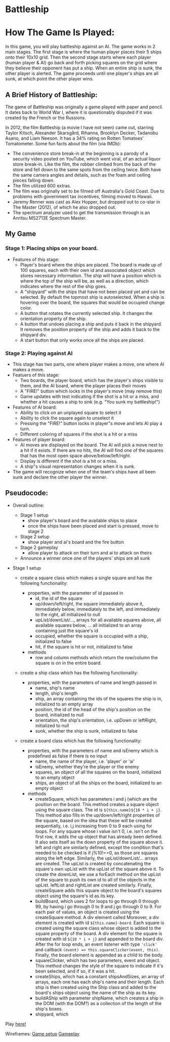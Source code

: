 # Battleship

# How The Game Is Played:
In this game, you will play battleship against an AI. The game works in 2 main stages. The first stage is where the human player places their 5 ships onto their 10x10 grid. Then the second stage starts where each player (human player & AI) go back and forth picking squares on the grid where they believe their opponent has put a ship. When an entire ship is sunk, the other player is alerted. The game proceeds until one player's ships are all sunk, at which point the other player wins.

## A Brief History of Battleship:
The game of Battleship was originally a game played with paper and pencil. It dates back to World War I, where it is questionably disputed if it was created by the French or the Russions.

In 2012, the film Battleship (a movie I have not seen) came out, starring Taylor Kitsch, Alexander Skarsgård, Rihanna, Brooklyn Decker, Tadanobu Asano, and Liam Neeson. It has a 34% rating on Rotten Tomatoes' Tomatometer. Some fun facts about the film (via IMDb):

- The convenience store break-in at the beginning is a parody of a security video posted on YouTube, which went viral, of an actual liquor store break-in. Like the film, the robber climbed from the back of the store and fell down to the same spots from the ceiling twice. Both have the same camera angles and details, such as the foam and ceiling pieces falling down.
- The film utilized 600 extras.
- The film was originally set to be filmed off Australia's Gold Coast. Due to problems with government tax incentives, filming moved to Hawaii.
- Jeremy Renner was cast as Alex Hopper, but dropped out to co-star in The Master (2012), of which he also dropped out.
- The spectrum analyzer used to get the transmission through is an Anritsu MS2713E Spectrum Master.

## My Game

### Stage 1: Placing ships on your board.
- Features of this stage:
	- Player's board where the ships are placed. The board is made up of 100 squares, each with their own id and associated object which stores necessary information. The ship will have a position which is where the top of the ship will be, as well as a direction, which indicates where the rest of the ship goes. 
	- A "shipyard" with the ships that have not been placed yet and can be selected. By default the topmost ship is autoselected. When a ship is hovering over the board, the squares that would be occupied change color.
	- A button that rotates the currently selected ship. It changes the orientation property of the ship.
	- A button that undoes placing a ship and puts it back in the shipyard. It removes the position property of the ship and adds it back to the shipyard div.
	- A start button that only works once all the ships are placed. 

### Stage 2: Playing against AI
- This stage has two parts, one where player makes a move, one where AI makes a move.
- Featuers of this stage:
	- Two boards, the player board, which has the player's ships visible to them, and the AI board, where the player places their moves
	- A "FIRE!" button which locks in the player's move (may remove this)
	- Game updates with text indicating if the shot is a hit or a miss, and whether a hit causes a ship to sink (e.g. "You sunk my battleship!")
- Features of AI board:
	- Ability to click on an unplayed square to select it
	- Ability to click the square again to unselect it
	- Pressing the "FIRE!" button locks in player"s move and lets AI play a turn.
	- Different coloring of squares if the shot is a hit or a miss
- Features of player board:
	- AI moves are displayed on the board. The AI will pick a move next to a hit if it exists. If there are no hits, the AI will find one of the squares that has the most open space above/below/left/right.
	- Display is different if the shot is a hit or a miss.
	- A ship"s visual representation changes when it is sunk.
- The game will recognize when one of the team's ships have all been sunk and declare the other player the winner.


## Pseudocode:

- Overall outline:
	- Stage 1 setup
		- show player's board and the available ships to place
		- once the ships have been placed and start is pressed, move to stage 2
	- Stage 2 setup
		- show player and ai's board and the fire button
	- Stage 2 gameplay
		- allow player to attack on their turn and ai to attack on theirs
	- Announce a winner once one of the players' ships are all sunk

- Stage 1 setup
	- create a square class which makes a single square and has the following functionality:
		- properties, with the parameter of id passed in
			- id, the id of the square
			- up/down/left/right, the square immediately above it, immediately below, immediately to the left, and immediately to the right, all initialized to null
			- upList/downList/..., arrays for all available squares above, all available squares below, ... all initialized to an array containing just the square's id
			- occupied, whether the square is occupied with a ship, initialized to false
			- hit, if the square is hit or not, initialized to false
		- methods
			- row and column methods which return the row/column the square is on in the entire board.

	- create a ship class which has the following functionality:
		- properties, with the parameters of name and length passed in
			- name, ship's name
			- length, ship's length
			- ship, an array containing the ids of the squares the ship is in, initialized to an empty array
			- position, the id of the head of the ship's position on the board, initialized to null
			- orientation, the ship's orientation, i.e. upDown or leftRight, initialized to null
			- sunk, whether the ship is sunk, initialized to false

	- create a board class which has the following functionality:
		- properties, with the parameters of name and isEnemy which is predefined as false if there is no input
			- name, the name of the player, i.e. 'player' or 'ai'
			- isEnemy, whether they're the player or the enemy
			- squares, an object of all the squares on the board, initialized to an empty object
			- ships, an object of all the ships on the board, initialized to an empty object
		- methods
			- createSquare, which has parameters i and j (which are the position on the board. This method creates a square object using the square class. The id is `${this.name}${10 * i + j}`. This method also fills in the up/down/left/right properties of the square, based on the idea that these will be created sequentially, i.e. i,j increasing from 0 to 9 each using for loops. For any square whose i value isn't 0, i.e. isn't on the first row, it adds the up object that has already been defined. It also sets itself as the down property of the square above it. left and right are similarly defined, except the condition that's needed to be checked is if j%10!==0, as those are squares along the left edge. Similarly, the upList/downList/... arrays are created. The upList is created by concatenating the square's own upList with the upList of the square above it. To create the downList, we use a forEach method on the upList of the square to push its own id to all of the objects in the upList. leftList and rightList are created similarly. Finally, createSquare adds this square object to the board's squares object using the square's id as its key.
			- buildBoard, which uses 2 for loops to go through 0 through 99, by having i go through 0 to 9 and j go through 0 to 9. For each pair of values, an object is created using the createSquare method. A div element called Moreover, a div element is created with id `${this.name}-board`. Each square is created using the square class whose object is added to the square property of the board. A div element for the square is created with id `${10 * i + j}` and appended to the board div. After the for loop ends, an event listener with type `'click'` and callback `(event) => this.squareClicker(event, this)`. Finally, the board element is appended as a child to the body.
			- squareClicker, which has two parameters, event and object. This method changes the style of the square to indicate if it's been selected, and if so, if it was a hit.
			- createShips, which has a constant shipsAndSizes, an array of arrays, each one has each ship's name and their length. Each ship is then created using the Ship class and added to the board's ships object using the name of the ship as its key.
			- buildAShip with parameter shipName, which creates a ship in the DOM (with the DOM?) as a collection of the length of the ship's boxes. 
			- shipyard, which 




Play [here!](https://www.google.com/search?q=battleship)

Wireframes: [Game setup](https://wireframe.cc/1ksKgk) [Gameplay](https://wireframe.cc/ierRfK)


<!--###Future features
- codes! typing in ttt turns it into a tic tac toe game?-->